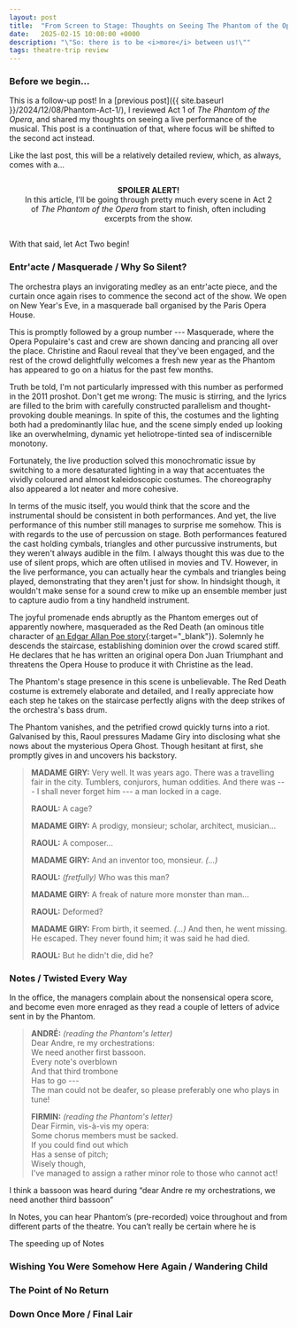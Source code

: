 ```yaml
---
layout: post
title:  "From Screen to Stage: Thoughts on Seeing The Phantom of the Opera Live at the West End (Act 2)"
date:   2025-02-15 10:00:00 +0000
description: "\"So: there is to be <i>more</i> between us!\""
tags: theatre-trip review
---
```


### Before we begin...

This is a follow-up post! In a [previous post]({{ site.baseurl }}/2024/12/08/Phantom-Act-1/), I reviewed Act 1 of _The Phantom of the Opera_, and shared my thoughts on seeing a live performance of the musical. This post is a continuation of that, where focus will be shifted to the second act instead.

Like the last post, this will be a relatively detailed review, which, as always, comes with a...

<div style="text-align: center; border: 3px solid var(--theme-color); border-radius: 5px; background: var(--theme-color-light); padding: 15px; margin: 10px;">
<b>SPOILER ALERT!</b>
<br>
In this article, I'll be going through pretty much every scene in Act 2 of <i>The Phantom of the Opera</i> from start to finish, often including excerpts from the show.
</div>

With that said, let Act Two begin!


### Entr'acte / Masquerade / Why So Silent?

The orchestra plays an invigorating medley as an entr'acte piece, and the curtain once again rises to commence the second act of the show. We open on New Year's Eve, in a masquerade ball organised by the Paris Opera House.

This is promptly followed by a group number --- Masquerade, where the Opera Populaire's cast and crew are shown dancing and prancing all over the place. Christine and Raoul reveal that they've been engaged, and the rest of the crowd delightfully welcomes a fresh new year as the Phantom has appeared to go on a hiatus for the past few months.

Truth be told, I'm not particularly impressed with this number as performed in the 2011 proshot. Don't get me wrong: The music is stirring, and the lyrics are filled to the brim with carefully constructed parallelism and thought-provoking double meanings. In spite of this, the costumes and the lighting both had a predominantly lilac hue, and the scene simply ended up looking like an overwhelming, dynamic yet heliotrope-tinted sea of indiscernible monotony.

Fortunately, the live production solved this monochromatic issue by switching to a more desaturated lighting in a way that accentuates the vividly coloured and almost kaleidoscopic costumes. The choreography also appeared a lot neater and more cohesive.

In terms of the music itself, you would think that the score and the instrumental should be consistent in both performances. And yet, the live performance of this number still manages to surprise me somehow. This is with regards to the use of percussion on stage. Both performances featured the cast holding cymbals, triangles and other purcussive instruments, but they weren't always audible in the film. I always thought this was due to the use of silent props, which are often utilised in movies and TV. However, in the live performance, you can actually hear the cymbals and triangles being played, demonstrating that they aren't just for show. In hindsight though, it wouldn't make sense for a sound crew to mike up an ensemble member just to capture audio from a tiny handheld instrument.

The joyful promenade ends abruptly as the Phantom emerges out of apparently nowhere, masqueraded as the Red Death (an ominous title character of [an Edgar Allan Poe story](https://poemuseum.org/the-masque-of-the-red-death/){:target="_blank"}). Solemnly he descends the staircase, establishing dominion over the crowd scared stiff. He declares that he has written an original opera Don Juan Triumphant and threatens the Opera House to produce it with Christine as the lead.

The Phantom's stage presence in this scene is unbelievable. The Red Death costume is extremely elaborate and detailed, and I really appreciate how each step he takes on the staircase perfectly aligns with the deep strikes of the orchestra's bass drum.

The Phantom vanishes, and the petrified crowd quickly turns into a riot. Galvanised by this, Raoul pressures Madame Giry into disclosing what she nows about the mysterious Opera Ghost. Though hesitant at first, she promptly gives in and uncovers his backstory.

> **MADAME GIRY:** Very well. It was years ago. There was a travelling fair in the city. Tumblers, conjurors, human
oddities. And there was --- I shall never forget him --- a man
locked in a cage.
>
> **RAOUL:** A cage?
>
> **MADAME GIRY:** A prodigy, monsieur; scholar, architect, musician...
>
> **RAOUL:** A composer...
>
> **MADAME GIRY:** And an inventor too, monsieur. _(...)_
>
> **RAOUL:** _(fretfully)_ Who was this man?
>
> **MADAME GIRY:** A freak of nature more monster than man...
>
> **RAOUL:** Deformed?
>
> **MADAME GIRY:** From birth, it seemed. _(...)_ And then, he went missing. He escaped. They never found him; it was said he had died.
>
> **RAOUL:** But he didn't die, did he?




### Notes / Twisted Every Way

In the office, the managers complain about the nonsensical opera score, and become even more enraged as they read a couple of letters of advice sent in by the Phantom.

> **ANDRÉ:** _(reading the Phantom's letter)_<br>
> Dear Andre, re my orchestrations: <br>
> We need another first bassoon.<br>
> Every note's overblown<br>
> And that third trombone<br>
> Has to go ---<br>
> The man could not be deafer, so please preferably one who plays in tune!<br>
>
> **FIRMIN:** _(reading the Phantom's letter)_<br>
> Dear Firmin, vis-à-vis my opera:<br>
> Some chorus members must be sacked.<br>
> If you could find out which<br>
> Has a sense of pitch;<br>
> Wisely though,<br>
> I've managed to assign a rather minor role to those who cannot act!

I think a bassoon was heard during “dear Andre re my orchestrations, we need another third bassoon”

In Notes, you can hear Phantom’s (pre-recorded) voice throughout and from different parts of the theatre. You can’t really be certain where he is

The speeding up of Notes








### Wishing You Were Somehow Here Again / Wandering Child




### The Point of No Return


### Down Once More / Final Lair